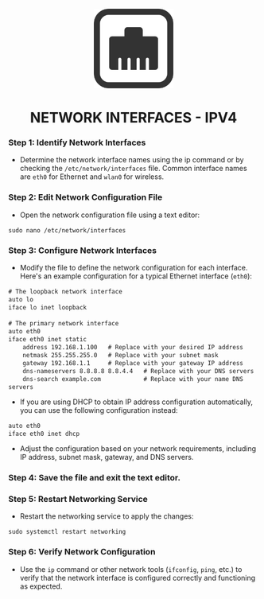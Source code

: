 <p align="center">
  <a href="https://github.com/Diogo-Rego/EuroSkills.2023/tree/main/Module-A/NETWORK%20INTERFACES#network-interfaces---ipv4">
    <img src="../img/wired-network.png" alt="NETWORK INTERFACES - IPV4" width="160" height="160">
  </a>
  <h1 align="center">NETWORK INTERFACES - IPV4</h1>
</p>

### Step 1: Identify Network Interfaces

- Determine the network interface names using the ip command or by checking the ``/etc/network/interfaces`` file. Common interface names are ``eth0`` for Ethernet and ``wlan0`` for wireless.

### Step 2: Edit Network Configuration File

- Open the network configuration file using a text editor:

```
sudo nano /etc/network/interfaces
```

### Step 3: Configure Network Interfaces

- Modify the file to define the network configuration for each interface. Here's an example configuration for a typical Ethernet interface (``eth0``):

```
# The loopback network interface
auto lo
iface lo inet loopback

# The primary network interface
auto eth0
iface eth0 inet static
    address 192.168.1.100   # Replace with your desired IP address
    netmask 255.255.255.0   # Replace with your subnet mask
    gateway 192.168.1.1     # Replace with your gateway IP address
    dns-nameservers 8.8.8.8 8.8.4.4   # Replace with your DNS servers
    dns-search example.com            # Replace with your name DNS servers
```

- If you are using DHCP to obtain IP address configuration automatically, you can use the following configuration instead:

```
auto eth0
iface eth0 inet dhcp
```

- Adjust the configuration based on your network requirements, including IP address, subnet mask, gateway, and DNS servers.

### Step 4: Save the file and exit the text editor.

### Step 5: Restart Networking Service

- Restart the networking service to apply the changes:

```
sudo systemctl restart networking
```

### Step 6: Verify Network Configuration

- Use the ``ip`` command or other network tools (``ifconfig``, ``ping``, etc.) to verify that the network interface is configured correctly and functioning as expected.